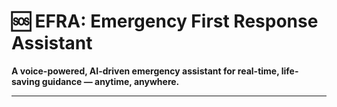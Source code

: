 # 🆘 EFRA: Emergency First Response Assistant

**A voice-powered, AI-driven emergency assistant for real-time, life-saving guidance — anytime, anywhere.**

---